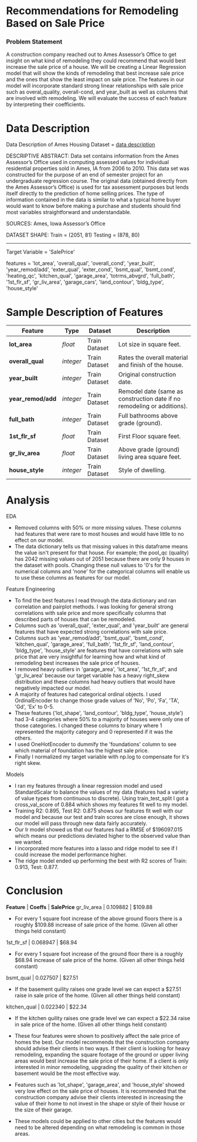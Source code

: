 # Recommendations for Remodeling Based on Sale Price  


### Problem Statement 


A construction company reached out to Ames Assessor’s Office to get insight on what kind of remodeling they could recommend that would best increase the sale price of a house. We will be creating a Linear Regression model that will show the kinds of remodeling that best increase sale price and the ones that show the least impact on sale price. The features in our model will incorporate standard strong linear relationships with sale price such as overal_quality, overall-cond, and year_built as well as columns that are involved with remodeling. We will evaluate the success of each feature by interpreting their coefficients. 



# Data Description 

Data Description of Ames Housing Dataset = [data description](http://jse.amstat.org/v19n3/decock/DataDocumentation.txt) 

DESCRIPTIVE ABSTRACT: Data set contains information from the Ames Assessor’s Office used in computing assessed values for individual residential properties sold in Ames, IA from 2006 to 2010. This data set was constructed for the purpose of an end of semester project for an undergraduate regression course. The original data (obtained directly from the Ames Assessor’s Office) is used for tax assessment purposes but lends itself directly to the prediction of home selling prices. The type of information contained in the data is similar to what a typical home buyer would want to know before making a purchase and students should find most variables straightforward and understandable.

SOURCES:
Ames, Iowa Assessor’s Office 

DATASET SHAPE:
Train = (2051, 81)
Testing = (878, 80)

---

Target Variable = 'SalePrice'

features = 'lot_area', 'overall_qual', 'overall_cond', 'year_built', 'year_remod/add', 
            'exter_qual', 'exter_cond', 'bsmt_qual', 'bsmt_cond', 'heating_qc', 'kitchen_qual', 'garage_area', 
           'totrms_abvgrd', 'full_bath', '1st_flr_sf', 'gr_liv_area', 'garage_cars', 'land_contour', 
            'bldg_type', 'house_style'
            

# Sample Description of Features 

|Feature|Type|Dataset|Description|
|---|---|---|---|
|**lot_area**|*float*|Train Dataset|Lot size in square feet.| 
|**overall_qual**|*integer*|Train Dataset|Rates the overall material and finish of the house.| 
|**year_built**|*integer*|Train Dataset|Original construction date.| 
|**year_remod/add**|*integer*|Train Dataset|Remodel date (same as construction date if no remodeling or additions).| 
|**full_bath**|*integer*|Train Dataset|Full bathrooms above grade (ground).| 
|**1st_flr_sf**|*float*|Train Dataset|First Floor square feet.| 
|**gr_liv_area**|*float*|Train Dataset|Above grade (ground) living area square feet.| 
|**house_style**|*integer*|Train Dataset|Style of dwelling.| 

           
            
# Analysis

EDA
- Removed columns with 50% or more missing values. These columns had features that were rare to most houses and would have little to no effect on our model. 
- The data dictionary tells us that missing values in this dataframe means the value isn't present for that house. For example; the pool_qc (quality) has 2042 missing values out of 2051 because there are only 9 houses in the dataset with pools. Changing these null values to '0's for the numerical columns and 'none' for the categorical columns will enable us to use these columns as features for our model. 

Feature Engineering  
- To find the best features I read through the data dictionary and ran correlation and pairplot methods. I was looking for general strong correlations with sale price and more specifically columns that described parts of houses that can be remodeled. 
- Columns such as 'overall_qual', 'exter_qual', and 'year_built' are general features that have expected strong correlations with sale price.
- Columns such as 'year_remod/add', 'bsmt_qual', 'bsmt_cond', 'kitchen_qual', 'garage_area', 'full_bath', '1st_flr_sf', 'land_contour', 'bldg_type', 'house_style' are features that have correlations with sale price that are very insightful for learning how and what kind of remodeling best increases the sale price of houses. 
- I removed heavy outliers in 'garage_area', 'lot_area', '1st_flr_sf', and 'gr_liv_area' because our target variable has a heavy right_skew distribution and these columns had heavy outliers that would have negatively impacted our model. 
- A majority of features had categorical ordinal objects. I used OrdinalEncoder to change those grade values of 'No', 'Po', 'Fa', 'TA', 'Gd', 'Ex' to 0-5. 
- These features ('lot_shape', 'land_contour', 'bldg_type', 'house_style') had 3-4 categories where 50% to a majority of houses were only one of those categories. I changed these columns to binary where 1 represented the majority category and 0 represented if it was the others. 
- I used OneHotEncoder to dummify the 'foundations' column to see which material of foundation has the highest sale price.
- Finally I normalized my target variable with np.log to compensate for it's right skew.

Models 
- I ran my features through a linear regression model and used StandardScalar to balance the values of my data (features had a variety of value types from continuous to discrete). Using train_test_split I got a cross_val_score of 0.884 which shows my features fit well to my model. 
- Training R2: 0.895, Test R2: 0.875 shows our features fit well with our model and because our test and train scores are close enough, it shows our model will pass through new data fairly accurately. 
- Our lr model showed us that our features had a RMSE of $196097.015 which means our predictions deviated higher to the observed value than we wanted. 
- I incorporated more features into a lasso and ridge model to see if I could increase the model performance higher.
- The ridge model ended up performing the best with R2 scores of Train: 0.913, Test: 0.877. 



# Conclusion 

**Feature** | **Coeffs** | **SalePrice**
gr_liv_area | 0.109882 | $109.88 
- For every 1 square foot increase of the above ground floors there is a roughly $109.88 increase of sale price of the home. (Given all other things held constant)

1st_flr_sf | 0.068947 | $68.94
- For every 1 square foot increase of the ground floor there is a roughly $68.94 increase of sale price of the home. (Given all other things held constant)

bsmt_qual | 0.027507 | $27.51
- If the basement quility raises one grade level we can expect a $27.51 raise in sale price of the home. (Given all other things held constant)

kitchen_qual | 0.022340 | $22.34
- If the kitchen quility raises one grade level we can expect a $22.34 raise in sale price of the home. (Given all other things held constant)



- These four features were shown to positively affect the sale price of homes the best. Our model recommends that the construction company should advise their clients in two ways. If their client is looking for heavy remodeling, expanding the square footage of the ground or upper living areas would best increase the sale price of their home. If a client is only interested in minor remodeling, upgrading the quality of their kitchen or basement would be the most effective way. 
- Features such as 'lot_shape', 'garage_area', and 'house_style' showed very low effect on the sale price of houses. It is recommended that the construction company advise their clients interested in increasing the value of their home to not invest in the shape or style of their house or the size of their garage. 
- These models could be applied to other cities but the features would need to be altered depending on what remodeling is common in those areas. 




